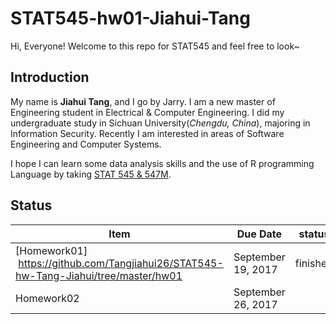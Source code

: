 # STAT545-hw01-Jiahui-Tang

Hi, Everyone! Welcome to this repo for STAT545 and feel free to look~

## Introduction

My name is **Jiahui Tang**, and I go by Jarry. I am a new master of Engineering student in Electrical & Computer Engineering. I did my undergraduate study in Sichuan University(*Chengdu, China*), majoring in Information Security. Recently I am interested in areas of Software Engineering and Computer Systems.

I hope I can learn some data analysis skills and the use of R programming Language by taking [STAT 545 & 547M](http://stat545.com).

## Status

|    **Item**     | **Due Date**          | **status** |
|-----------------|-----------------------|------------|
| [Homework01]  https://github.com/Tangjiahui26/STAT545-hw-Tang-Jiahui/tree/master/hw01    | September 19, 2017    |finished |
| Homework02      | September 26, 2017    |            |
